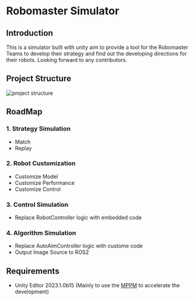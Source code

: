 # Robomaster Simulator

## Introduction

This is a simulator built with unity aim to provide a tool for the Robomaster Teams to develop their strategy and find out the developing directions for their robots. Looking forward to any contributors.

## Project Structure

![project structure](/Doc/project-structure.png)

## RoadMap

### 1. Strategy Simulation
- Match
- Replay

### 2. Robot Customization
- Customize Model
- Customize Performance
- Customize Control

### 3. Control Simulation
- Replace RobotController logic with embedded code

### 4. Algorithm Simulation
- Replace AutoAimController logic with custome code
- Output Image Source to ROS2

## Requirements

- Unity Editor 2023.1.0b15 (Mainly to use the [MPPM](https://docs-multiplayer.unity3d.com/tools/current/mppm/index.html) to accelerate the development)